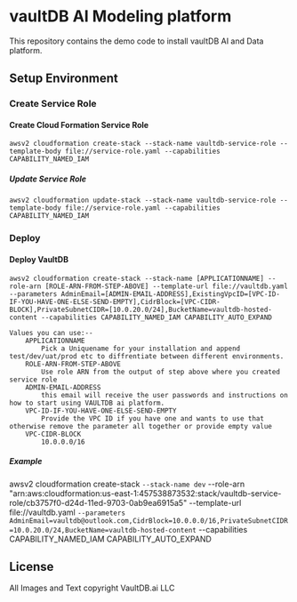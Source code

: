 # vaultDB AI Modeling platform

This repository contains the demo code to install vaultDB AI and Data platform.

## Setup Environment

### Create Service Role

#### Create Cloud Formation Service Role

    awsv2 cloudformation create-stack --stack-name vaultdb-service-role --template-body file://service-role.yaml --capabilities CAPABILITY_NAMED_IAM

##### Update Service Role

    awsv2 cloudformation update-stack --stack-name vaultdb-service-role --template-body file://service-role.yaml --capabilities CAPABILITY_NAMED_IAM
    
### Deploy 

#### Deploy VaultDB

    awsv2 cloudformation create-stack --stack-name [APPLICATIONNAME] --role-arn [ROLE-ARN-FROM-STEP-ABOVE] --template-url file://vaultdb.yaml --parameters AdminEmail=[ADMIN-EMAIL-ADDRESS],ExistingVpcID=[VPC-ID-IF-YOU-HAVE-ONE-ELSE-SEND-EMPTY],CidrBlock=[VPC-CIDR-BLOCK],PrivateSubnetCIDR=[10.0.20.0/24],BucketName=vaultdb-hosted-content --capabilities CAPABILITY_NAMED_IAM CAPABILITY_AUTO_EXPAND

    Values you can use:-- 
        APPLICATIONNAME
            Pick a Uniquename for your installation and append test/dev/uat/prod etc to diffrentiate between different environments.
        ROLE-ARN-FROM-STEP-ABOVE
            Use role ARN from the output of step above where you created service role
        ADMIN-EMAIL-ADDRESS
            this email will receive the user passwords and instructions on how to start using VAULTDB ai platform.
        VPC-ID-IF-YOU-HAVE-ONE-ELSE-SEND-EMPTY
            Provide the VPC ID if you have one and wants to use that otherwise remove the parameter all together or provide empty value
        VPC-CIDR-BLOCK
            10.0.0.0/16

##### Example

awsv2 cloudformation create-stack `
--stack-name dev `
--role-arn "arn:aws:cloudformation:us-east-1:457538873532:stack/vaultdb-service-role/cb3757f0-d24d-11ed-9703-0ab9ea6915a5" 
--template-url file://vaultdb.yaml `
--parameters AdminEmail=vaultdb@outlook.com,CidrBlock=10.0.0.0/16,PrivateSubnetCIDR=10.0.20.0/24,BucketName=vaultdb-hosted-content `
--capabilities CAPABILITY_NAMED_IAM CAPABILITY_AUTO_EXPAND

## License

All Images and Text copyright VaultDB.ai LLC
